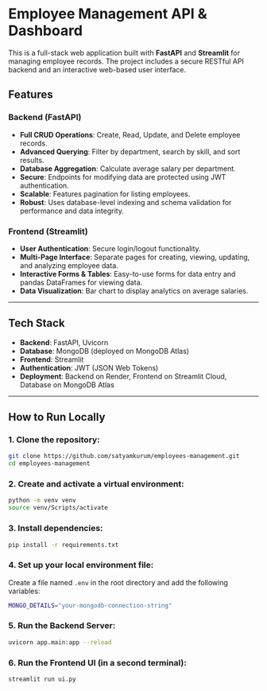 # Employee Management API & Dashboard

This is a full-stack web application built with **FastAPI** and
**Streamlit** for managing employee records.
The project includes a secure RESTful API backend and an interactive
web-based user interface.

## Features

### Backend (FastAPI)

-   **Full CRUD Operations**: Create, Read, Update, and Delete employee
    records.
-   **Advanced Querying**: Filter by department, search by skill, and
    sort results.
-   **Database Aggregation**: Calculate average salary per department.
-   **Secure**: Endpoints for modifying data are protected using JWT
    authentication.
-   **Scalable**: Features pagination for listing employees.
-   **Robust**: Uses database-level indexing and schema validation for
    performance and data integrity.

### Frontend (Streamlit)

-   **User Authentication**: Secure login/logout functionality.
-   **Multi-Page Interface**: Separate pages for creating, viewing,
    updating, and analyzing employee data.
-   **Interactive Forms & Tables**: Easy-to-use forms for data entry and
    pandas DataFrames for viewing data.
-   **Data Visualization**: Bar chart to display analytics on average
    salaries.

------------------------------------------------------------------------

##  Tech Stack

-   **Backend**: FastAPI, Uvicorn
-   **Database**: MongoDB (deployed on MongoDB Atlas)
-   **Frontend**: Streamlit
-   **Authentication**: JWT (JSON Web Tokens)
-   **Deployment**: Backend on Render, Frontend on Streamlit Cloud,
    Database on MongoDB Atlas

------------------------------------------------------------------------

##  How to Run Locally

### 1. Clone the repository:

``` bash
git clone https://github.com/satyamkurum/employees-management.git
cd employees-management
```

### 2. Create and activate a virtual environment:

``` bash
python -m venv venv
source venv/Scripts/activate   
```

### 3. Install dependencies:

``` bash
pip install -r requirements.txt
```

### 4. Set up your local environment file:

Create a file named `.env` in the root directory and add the following
variables:

``` bash
MONGO_DETAILS="your-mongodb-connection-string"
```

### 5. Run the Backend Server:

``` bash
uvicorn app.main:app --reload
```

### 6. Run the Frontend UI (in a second terminal):

``` bash
streamlit run ui.py
```
